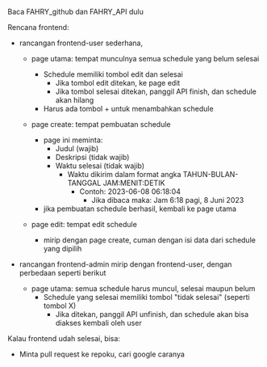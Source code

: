 Baca FAHRY_github dan FAHRY_API dulu

Rencana frontend:
- rancangan frontend-user sederhana, 
    * page utama: tempat munculnya semua schedule yang belum selesai
        + Schedule memiliki tombol edit dan selesai
            - Jika tombol edit ditekan, ke page edit
            - Jika tombol selesai ditekan, panggil API finish, dan schedule akan hilang
        + Harus ada tombol + untuk menambahkan schedule
    
    * page create: tempat pembuatan schedule
        + page ini meminta:
            - Judul (wajib)
            - Deskripsi (tidak wajib)
            - Waktu selesai (tidak wajib)
                * Waktu dikirim dalam format angka TAHUN-BULAN-TANGGAL JAM:MENIT:DETIK
                    - Contoh: 2023-06-08 06:18:04
                        + Jika dibaca maka: Jam 6:18 pagi, 8 Juni 2023
        + jika pembuatan schedule berhasil, kembali ke page utama
    
    * page edit: tempat edit schedule
        + mirip dengan page create, cuman dengan isi data dari schedule yang dipilih
    
- rancangan frontend-admin mirip dengan frontend-user, dengan perbedaan seperti berikut
    * page utama: semua schedule harus muncul, selesai maupun belum
        + Schedule yang selesai memiliki tombol "tidak selesai" (seperti tombol X)
            - Jika ditekan, panggil API unfinish, dan schedule akan bisa diakses kembali oleh user

Kalau frontend udah selesai, bisa:
- Minta pull request ke repoku, cari google caranya